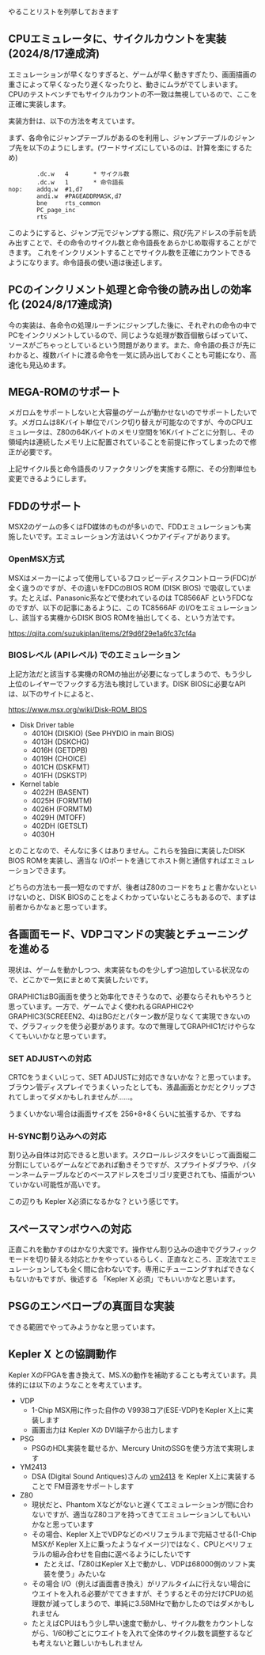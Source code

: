 やることリストを列挙しておきます


## CPUエミュレータに、サイクルカウントを実装 (2024/8/17達成済)

エミュレーションが早くなりすぎると、ゲームが早く動きすぎたり、画面描画の重さによって早くなったり遅くなったりと、動きにムラがでてしまいます。
CPUのテストベンチでもサイクルカウントの不一致は無視しているので、ここを正確に実装します。

実装方針は、以下の方法を考えています。

まず、各命令にジャンプテーブルがあるのを利用し、ジャンプテーブルのジャンプ先を以下のようにします。(ワードサイズにしているのは、計算を楽にするため)

```
        .dc.w   4       * サイクル数
        .dc.w   1       * 命令語長
nop:    addq.w  #1,d7
        andi.w  #PAGEADDRMASK,d7
        bne     rts_common
        PC_page_inc
        rts
```

このようにすると、ジャンプ元でジャンプする際に、飛び先アドレスの手前を読み出すことで、その命令のサイクル数と命令語長をあらかじめ取得することができます。
これをインクリメントすることでサイクル数を正確にカウントできるようになります。命令語長の使い道は後述します。

## PCのインクリメント処理と命令後の読み出しの効率化 (2024/8/17達成済)

今の実装は、各命令の処理ルーチンにジャンプした後に、それぞれの命令の中でPCをインクリメントしているので、同じような処理が数百個散らばっていて、ソースがごちゃっとしているという問題があります。また、命令語の長さが先にわかると、複数バイトに渡る命令を一気に読み出しておくことも可能になり、高速化も見込めます。


## MEGA-ROMのサポート

メガロムをサポートしないと大容量のゲームが動かせないのでサポートしたいです。メガロムは8Kバイト単位でバンク切り替えが可能なのですが、今のCPUエミュレータは、Z80の64Kバイトのメモリ空間を16Kバイトごとに分割し、その領域内は連続したメモリ上に配置されていることを前提に作ってしまったので修正が必要です。

上記サイクル長と命令語長のリファクタリングを実施する際に、その分割単位も変更できるようにします。

## FDDのサポート

MSX2のゲームの多くはFD媒体のものが多いので、FDDエミュレーションも実施したいです。エミュレーション方法はいくつかアイディアがあります。

### OpenMSX方式

MSXはメーカーによって使用しているフロッピーディスクコントローラ(FDC)が全く違うのですが、その違いをFDCのBIOS ROM (DISK BIOS) で吸収しています。たとえば、Panasonic系などで使われているのは TC8566AF というFDCなのですが、以下の記事にあるように、この TC8566AF のI/Oをエミュレーションし、該当する実機からDISK BIOS ROMを抽出してくる、という方法です。

https://qiita.com/suzukiplan/items/2f9d6f29e1a6fc37cf4a

### BIOSレベル (APIレベル) でのエミュレーション

上記方法だと該当する実機のROMの抽出が必要になってしまうので、もう少し上位のレイヤーでフックする方法も検討しています。DISK BIOSに必要なAPIは、以下のサイトによると、

https://www.msx.org/wiki/Disk-ROM_BIOS

* Disk Driver table
	* 4010H (DISKIO) (See PHYDIO in main BIOS)
	* 4013H (DSKCHG)
	* 4016H (GETDPB)
	* 4019H (CHOICE)
	* 401CH (DSKFMT)
	* 401FH (DSKSTP)
* Kernel table
	* 4022H (BASENT)
	* 4025H (FORMTM)
	* 4026H (FORMTM)
	* 4029H (MTOFF)
	* 402DH (GETSLT)
	* 4030H

とのことなので、そんなに多くはありません。これらを独自に実装したDISK BIOS ROMを実装し、適当な I/Oポートを通じてホスト側と通信すればエミュレーションできます。

どちらの方法も一長一短なのですが、後者はZ80のコードをちょと書かないといけないのと、DISK BIOSのことをよくわかっていないところもあるので、まずは前者からかなぁと思っています。

## 各画面モード、VDPコマンドの実装とチューニングを進める

現状は、ゲームを動かしつつ、未実装なものを少しずつ追加している状況なので、どこかで一気にまとめて実装したいです。

GRAPHIC1はBG画面を使うと効率化できそうなので、必要ならそれもやろうと思っています。一方で、ゲームでよく使われるGRAPHIC2やGRAPHIC3(SCREEEN2、4)はBGだとパターン数が足りなくて実現できないので、グラフィックを使う必要があります。なので無理してGRAPHIC1だけやらなくてもいいかなと思っています。

### SET ADJUSTへの対応

CRTCをうまくいじって、SET ADJUSTに対応できないかな？と思っています。ブラウン管ディスプレイでうまくいったとしても、液晶画面とかだとクリップされてしまってダメかもしれませんが……。

うまくいかない場合は画面サイズを 256+8+8くらいに拡張するか、ですね

### H-SYNC割り込みへの対応

割り込み自体は対応できると思います。スクロールレジスタをいじって画面縦二分割にしているゲームなどであれば動きそうですが、スプライトダブラや、パターンネームテーブルなどのベースアドレスをゴリゴリ変更されても、描画がついていかない可能性が高いです。

この辺りも Kepler X必須になるかな？という感じです。

## スペースマンボウへの対応

正直これを動かすのはかなり大変です。操作せん割り込みの途中でグラフィックモードを切り替える対応とかをやっているらしく、正直なところ、正攻法でエミュレーションしても全く間に合わないです。専用にチューニングすればできなくもないかもですが、後述する 「Kepler X 必須」でもいいかなと思います。

## PSGのエンベロープの真面目な実装

できる範囲でやってみようかなと思っています。

## Kepler X との協調動作

Kepler XのFPGAを書き換えて、MS.Xの動作を補助することも考えています。具体的には以下のようなことを考えています。

* VDP
    * 1-Chip MSX用に作った自作の V9938コア(ESE-VDP)をKepler X上に実装します
    * 画面出力は Kepler Xの DVI端子から出力します
* PSG
    * PSGのHDL実装を載せるか、Mercury UnitのSSGを使う方法で実現します
* YM2413
    * DSA (Digital Sound Antiques)さんの [vm2413](https://github.com/digital-sound-antiques/vm2413/blob/master/README_ja.md) を Kepler X上に実装することで FM音源をサポートします
* Z80
    * 現状だと、Phantom Xなどがないと遅くてエミュレーションが間に合わないですが、適当なZ80コアを持ってきてエミュレーションしてもいいかなと思っています
    * その場合、Kepler X上でVDPなどのペリフェラルまで完結させる(1-Chip MSXが Kepler X上に乗ったようなイメージ)ではなく、CPUとペリフェラルの組み合わせを自由に選べるようにしたいです
        * たとえば、「Z80はKepler X上で動かし、VDPは68000側のソフト実装を使う」みたいな
    * その場合 I/O（例えば画面書き換え）がリアルタイムに行えない場合にウエイトを入れる必要がでてきますが、そうするとその分だけCPUの処理数が減ってしまうので、単純に3.58MHzで動かしたのではダメかもしれません
    * たとえばCPUはもう少し早い速度で動かし、サイクル数をカウントしながら、1/60秒ごとにウエイトを入れて全体のサイクル数を調整するなども考えないと難しいかもしれません